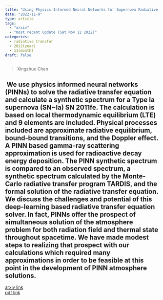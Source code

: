 ```yaml
---
title: "Using Physics Informed Neural Networks for Supernova Radiative Transfer Simulation"
date: "2022-11-9"
type: article
tags:
  - "arxiv"
  - "most recent update (Sat Nov 12 2022)"
categories:
  - radiative transfer
  - 2022(year)
  - 11(month)
draft: false
---
```


> Xingzhuo Chen

 We use physics informed neural networks (PINNs) to solve the radiative transfer equation and calculate a synthetic spectrum for a Type Ia supernova (SN~Ia) SN 2011fe. The calculation is based on local thermodynamic equilibrium (LTE) and 9 elements are included. Physical processes included are approximate radiative equilibrium, bound-bound transitions, and the Doppler effect. A PINN based gamma-ray scattering approximation is used for radioactive decay energy deposition. The PINN synthetic spectrum is compared to an observed spectrum, a synthetic spectrum calculated by the Monte-Carlo radiative transfer program TARDIS, and the formal solution of the radiative transfer equation. We discuss the challenges and potential of this deep-learning based radiative transfer equation solver. In fact, PINNs offer the prospect of simultaneous solution of the atmosphere problem for both radiation field and thermal state throughout spacetime. We have made modest steps to realizing that prospect with our calculations which required many approximations in order to be feasible at this point in the development of PINN atmosphere solutions.
---

[arxiv link](https://arxiv.org/abs/2211.05219)  
[pdf link](https://arxiv.org/pdf/2211.05219)